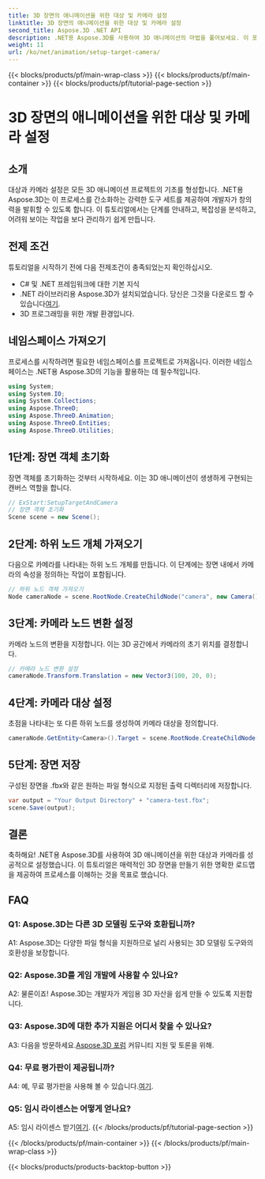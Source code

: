 ```yaml
---
title: 3D 장면의 애니메이션을 위한 대상 및 카메라 설정
linktitle: 3D 장면의 애니메이션을 위한 대상 및 카메라 설정
second_title: Aspose.3D .NET API
description: .NET용 Aspose.3D를 사용하여 3D 애니메이션의 마법을 풀어보세요. 이 포괄적인 튜토리얼을 사용하여 타겟과 카메라를 쉽게 설정하세요.
weight: 11
url: /ko/net/animation/setup-target-camera/
---
```


{{< blocks/products/pf/main-wrap-class >}}
{{< blocks/products/pf/main-container >}}
{{< blocks/products/pf/tutorial-page-section >}}

# 3D 장면의 애니메이션을 위한 대상 및 카메라 설정

## 소개

대상과 카메라 설정은 모든 3D 애니메이션 프로젝트의 기초를 형성합니다. .NET용 Aspose.3D는 이 프로세스를 간소화하는 강력한 도구 세트를 제공하여 개발자가 창의력을 발휘할 수 있도록 합니다. 이 튜토리얼에서는 단계를 안내하고, 복잡성을 분석하고, 어려워 보이는 작업을 보다 관리하기 쉽게 만듭니다.

## 전제 조건

튜토리얼을 시작하기 전에 다음 전제조건이 충족되었는지 확인하십시오.

- C# 및 .NET 프레임워크에 대한 기본 지식
-  .NET 라이브러리용 Aspose.3D가 설치되었습니다. 당신은 그것을 다운로드 할 수 있습니다[여기](https://releases.aspose.com/3d/net/).
- 3D 프로그래밍을 위한 개발 환경입니다.

## 네임스페이스 가져오기

프로세스를 시작하려면 필요한 네임스페이스를 프로젝트로 가져옵니다. 이러한 네임스페이스는 .NET용 Aspose.3D의 기능을 활용하는 데 필수적입니다.

```csharp
using System;
using System.IO;
using System.Collections;
using Aspose.ThreeD;
using Aspose.ThreeD.Animation;
using Aspose.ThreeD.Entities;
using Aspose.ThreeD.Utilities;
```

## 1단계: 장면 객체 초기화

장면 객체를 초기화하는 것부터 시작하세요. 이는 3D 애니메이션이 생생하게 구현되는 캔버스 역할을 합니다.

```csharp
// ExStart:SetupTargetAndCamera
// 장면 객체 초기화
Scene scene = new Scene();
```

## 2단계: 하위 노드 개체 가져오기

다음으로 카메라를 나타내는 하위 노드 개체를 만듭니다. 이 단계에는 장면 내에서 카메라의 속성을 정의하는 작업이 포함됩니다.

```csharp
// 하위 노드 객체 가져오기
Node cameraNode = scene.RootNode.CreateChildNode("camera", new Camera());
```

## 3단계: 카메라 노드 변환 설정

카메라 노드의 변환을 지정합니다. 이는 3D 공간에서 카메라의 초기 위치를 결정합니다.

```csharp
// 카메라 노드 변환 설정
cameraNode.Transform.Translation = new Vector3(100, 20, 0);
```

## 4단계: 카메라 대상 설정

초점을 나타내는 또 다른 하위 노드를 생성하여 카메라 대상을 정의합니다.

```csharp
cameraNode.GetEntity<Camera>().Target = scene.RootNode.CreateChildNode("target");
```

## 5단계: 장면 저장

구성된 장면을 .fbx와 같은 원하는 파일 형식으로 지정된 출력 디렉터리에 저장합니다.

```csharp
var output = "Your Output Directory" + "camera-test.fbx";
scene.Save(output);
```

## 결론

축하해요! .NET용 Aspose.3D를 사용하여 3D 애니메이션을 위한 대상과 카메라를 성공적으로 설정했습니다. 이 튜토리얼은 매력적인 3D 장면을 만들기 위한 명확한 로드맵을 제공하여 프로세스를 이해하는 것을 목표로 했습니다.

## FAQ

### Q1: Aspose.3D는 다른 3D 모델링 도구와 호환됩니까?

A1: Aspose.3D는 다양한 파일 형식을 지원하므로 널리 사용되는 3D 모델링 도구와의 호환성을 보장합니다.

### Q2: Aspose.3D를 게임 개발에 사용할 수 있나요?

A2: 물론이죠! Aspose.3D는 개발자가 게임용 3D 자산을 쉽게 만들 수 있도록 지원합니다.

### Q3: Aspose.3D에 대한 추가 지원은 어디서 찾을 수 있나요?

 A3: 다음을 방문하세요.[Aspose.3D 포럼](https://forum.aspose.com/c/3d/18) 커뮤니티 지원 및 토론을 위해.

### Q4: 무료 평가판이 제공됩니까?

A4: 예, 무료 평가판을 사용해 볼 수 있습니다.[여기](https://releases.aspose.com/).

### Q5: 임시 라이센스는 어떻게 얻나요?

 A5: 임시 라이센스 받기[여기](https://purchase.aspose.com/temporary-license/).
{{< /blocks/products/pf/tutorial-page-section >}}

{{< /blocks/products/pf/main-container >}}
{{< /blocks/products/pf/main-wrap-class >}}

{{< blocks/products/products-backtop-button >}}
